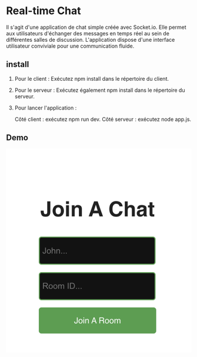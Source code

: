 # Real-time Chat

Il s'agit d'une application de chat simple créée avec Socket.io. Elle permet aux utilisateurs d'échanger des messages en temps réel au sein de différentes salles de discussion. L'application dispose d'une interface utilisateur conviviale pour une communication fluide.


## install


1. Pour le client :
    Exécutez npm install dans le répertoire du client.
2. Pour le serveur :
    Exécutez également npm install dans le répertoire du serveur.
3. Pour lancer l'application :

    Côté client : exécutez npm run dev.
Côté serveur : exécutez node app.js.
## Demo
![demo JoinChat](/Demo_Join_chat.png)
